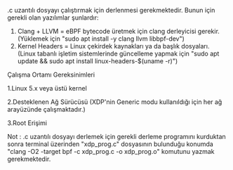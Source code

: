 .c uzantılı dosyayı çalıştırmak için derlenmesi gerekmektedir. Bunun için gerekli olan yazılımlar şunlardır:

1. Clang + LLVM = eBPF bytecode üretmek için clang derleyicisi gerekir. (Yüklemek için "sudo apt install -y clang llvm libbpf-dev")
2. Kernel Headers = Linux çekirdek kaynakları ya da başlık dosyaları. (Linux tabanlı işletim sistemlerinde güncelleme yapmak için "sudo apt update && sudo apt install linux-headers-$(uname -r)")

Çalışma Ortamı Gereksinimleri

1.Linux 5.x veya üstü kernel 

2.Desteklenen Ağ Sürücüsü (XDP'nin Generic modu kullanıldığı için her ağ arayüzünde çalışmaktadır.)

3.Root Erişimi

Not : .c uzantılı dosyayı derlemek için gerekli derleme programını kurduktan sonra terminal üzerinden "xdp_prog.c" dosyasının bulunduğu konumda "clang -O2 -target bpf -c xdp_prog.c -o xdp_prog.o" komutunu yazmak gerekmektedir.



